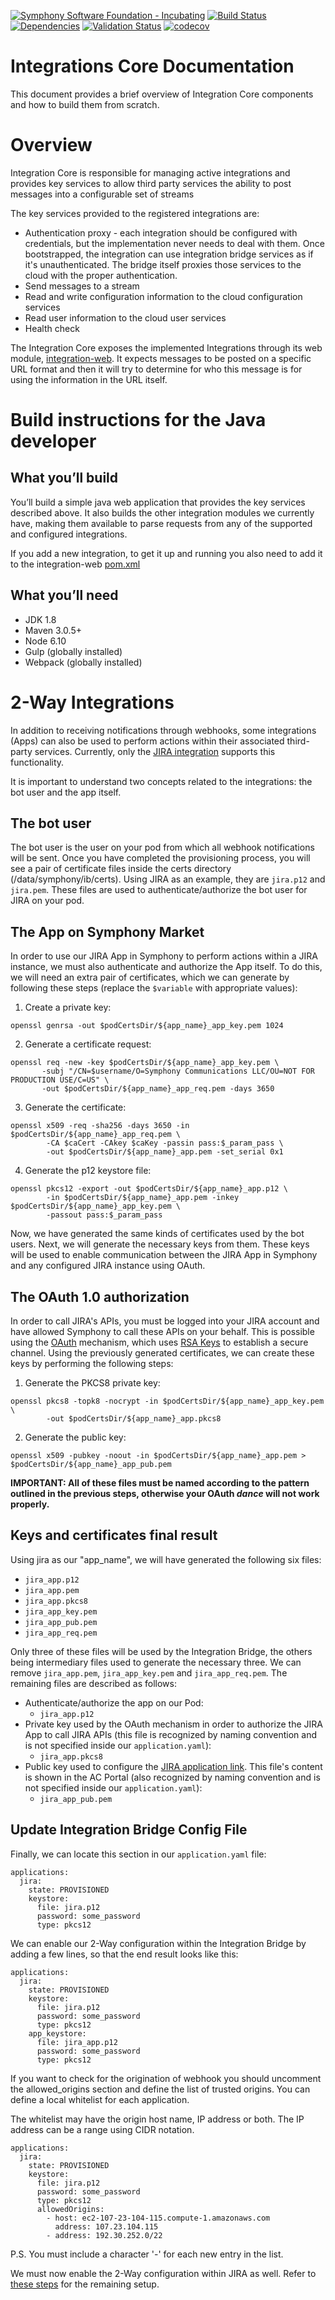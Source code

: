 [![Symphony Software Foundation - Incubating](https://cdn.rawgit.com/symphonyoss/contrib-toolbox/master/images/ssf-badge-incubating.svg)](https://symphonyoss.atlassian.net/wiki/display/FM/Incubating)
[![Build Status](https://travis-ci.org/symphonyoss/App-Integrations-Core.svg?branch=dev)](https://travis-ci.org/symphonyoss/App-Integrations-Core)
[![Dependencies](https://www.versioneye.com/user/projects/58f3a67b8fa4276401425d93/badge.svg?style=flat-square)](https://www.versioneye.com/user/projects/58f3a67b8fa4276401425d93)
[![Validation Status](https://scan.coverity.com/projects/12823/badge.svg?flat=1)](https://scan.coverity.com/projects/symphonyoss-app-integrations-core)
[![codecov](https://codecov.io/gh/symphonyoss/App-Integrations-Core/branch/dev/graph/badge.svg)](https://codecov.io/gh/symphonyoss/App-Integrations-Core)

# Integrations Core Documentation

This document provides a brief overview of Integration Core components and how to build them from scratch.

# Overview

Integration Core is responsible for managing active integrations and provides key services to allow third party services the ability to post messages into a configurable set of streams

The key services provided to the registered integrations are:

* Authentication proxy - each integration should be configured with credentials, but the implementation never needs
to deal with them.  Once bootstrapped, the integration can use integration bridge services as if it's unauthenticated.
The bridge itself proxies those services to the cloud with the proper authentication.
* Send messages to a stream
* Read and write configuration information to the cloud configuration services
* Read user information to the cloud user services
* Health check

The Integration Core exposes the implemented Integrations through its web module, [integration-web](integration-web/pom.xml).
It expects messages to be posted on a specific URL format and then it will try to determine for who this message is for using the information in the URL itself.

# Build instructions for the Java developer

## What you’ll build
You’ll build a simple java web application that provides the key services described above.
It also builds the other integration modules we currently have, making them available to parse requests from any of the supported and configured integrations.

If you add a new integration, to get it up and running you also need to add it to the integration-web [pom.xml](integration-web/pom.xml)

## What you’ll need
* JDK 1.8
* Maven 3.0.5+
* Node 6.10
* Gulp (globally installed)
* Webpack (globally installed)

# 2-Way Integrations
In addition to receiving notifications through webhooks, some integrations (Apps) can also be used to perform actions within their associated third-party services. Currently, only the [JIRA integration](github.com/symphonyoss/App-Integrations-Jira) supports this functionality.

It is important to understand two concepts related to the integrations: the bot user and the app itself.

## The bot user
The bot user is the user on your pod from which all webhook notifications will be sent. Once you have completed the provisioning process, you will see a pair of certificate files inside the certs directory (/data/symphony/ib/certs). Using JIRA as an example, they are ```jira.p12``` and ```jira.pem```. These files are used to authenticate/authorize the bot user for JIRA on your pod.

## The App on Symphony Market
In order to use our JIRA App in Symphony to perform actions within a JIRA instance, we must also authenticate and authorize the App itself. To do this, we will need an extra pair of certificates, which we can generate by following these steps (replace the ```$variable``` with appropriate values):

1. Create a private key:
```
openssl genrsa -out $podCertsDir/${app_name}_app_key.pem 1024
```
2. Generate a certificate request:
```
openssl req -new -key $podCertsDir/${app_name}_app_key.pem \
       -subj "/CN=$username/O=Symphony Communications LLC/OU=NOT FOR PRODUCTION USE/C=US" \
       -out $podCertsDir/${app_name}_app_req.pem -days 3650
```
3. Generate the certificate:
```
openssl x509 -req -sha256 -days 3650 -in $podCertsDir/${app_name}_app_req.pem \
        -CA $caCert -CAkey $caKey -passin pass:$_param_pass \
        -out $podCertsDir/${app_name}_app.pem -set_serial 0x1
```
4. Generate the p12 keystore file:
```
openssl pkcs12 -export -out $podCertsDir/${app_name}_app.p12 \
        -in $podCertsDir/${app_name}_app.pem -inkey $podCertsDir/${app_name}_app_key.pem \
        -passout pass:$_param_pass
```

Now, we have generated the same kinds of certificates used by the bot users. Next, we will generate the necessary keys from them. These keys will be used to enable communication between the JIRA App in Symphony and any configured JIRA instance using OAuth.

## The OAuth 1.0 authorization
In order to call JIRA's APIs, you must be logged into your JIRA account and have allowed Symphony to call these APIs on your behalf. This is possible using the [OAuth](https://en.wikipedia.org/wiki/OAuth) mechanism, which uses [RSA Keys](https://en.wikipedia.org/wiki/RSA_(cryptosystem)) to establish a secure channel. Using the previously generated certificates, we can create these keys by performing the following steps:

1. Generate the PKCS8 private key:
```
openssl pkcs8 -topk8 -nocrypt -in $podCertsDir/${app_name}_app_key.pem \
        -out $podCertsDir/${app_name}_app.pkcs8
```
2. Generate the public key:
```
openssl x509 -pubkey -noout -in $podCertsDir/${app_name}_app.pem > $podCertsDir/${app_name}_app_pub.pem
```

**IMPORTANT: All of these files must be named according to the pattern outlined in the previous steps, otherwise your OAuth *dance* will not work properly.**

## Keys and certificates final result
Using jira as our "app_name", we will have generated the following six files:
* ```jira_app.p12```
* ```jira_app.pem```
* ```jira_app.pkcs8```
* ```jira_app_key.pem```
* ```jira_app_pub.pem```
* ```jira_app_req.pem```

Only three of these files will be used by the Integration Bridge, the others being intermediary files used to generate the necessary three. We can remove ```jira_app.pem```, ```jira_app_key.pem``` and ```jira_app_req.pem```. The remaining files are described as follows:

* Authenticate/authorize the app on our Pod:
  * ```jira_app.p12```
* Private key used by the OAuth mechanism in order to authorize the JIRA App to call JIRA APIs (this file is recognized by naming convention and is not specified inside our ```application.yaml```):
  * ```jira_app.pkcs8```
* Public key used to configure the [JIRA application link](https://integrations.symphony.com/v1.0/docs/jira-application-link-configuration#section-installation-and-configuration-on-jira). This file's content is shown in the AC Portal (also recognized by naming convention and is not specified inside our ```application.yaml```):
  * ```jira_app_pub.pem```

## Update Integration Bridge Config File
Finally, we can locate this section in our ```application.yaml``` file:
```
applications:
  jira:
    state: PROVISIONED
    keystore: 
      file: jira.p12 
      password: some_password
      type: pkcs12
```
We can enable our 2-Way configuration within the Integration Bridge by adding a few lines, so that the end result looks like this:
```
applications:
  jira:
    state: PROVISIONED
    keystore: 
      file: jira.p12 
      password: some_password
      type: pkcs12
    app_keystore:
      file: jira_app.p12 
      password: some_password
      type: pkcs12
```

If you want to check for the origination of webhook you should uncomment the allowed_origins
section and define the list of trusted origins. You can define a local whitelist for each application.

The whitelist may have the origin host name, IP address or both. The IP address can be a range using CIDR notation.
```
applications:
  jira:
    state: PROVISIONED
    keystore: 
      file: jira.p12 
      password: some_password
      type: pkcs12
      allowedOrigins:
        - host: ec2-107-23-104-115.compute-1.amazonaws.com
          address: 107.23.104.115
        - address: 192.30.252.0/22
```
P.S. You must include a character '-' for each new entry in the list.

We must now enable the 2-Way configuration within JIRA as well. Refer to [these steps](https://integrations.symphony.com/v1.0/docs/jira-application-link-configuration#section-installation-and-configuration-on-jira) for the remaining setup.
